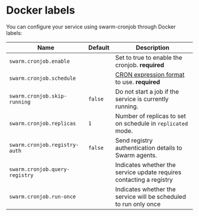 # Docker labels

You can configure your service using swarm-cronjob through Docker labels:

| Name                           | Default | Description                                                                                                        |
|--------------------------------|---------|--------------------------------------------------------------------------------------------------------------------|
| `swarm.cronjob.enable`         |         | Set to true to enable the cronjob. **required**                                                                    |
| `swarm.cronjob.schedule`       |         | [CRON expression format](https://godoc.org/github.com/robfig/cron#hdr-CRON_Expression_Format) to use. **required** |
| `swarm.cronjob.skip-running`   | `false` | Do not start a job if the service is currently running.                                                            |
| `swarm.cronjob.replicas`       | `1`     | Number of replicas to set on schedule in `replicated` mode.                                                        |
| `swarm.cronjob.registry-auth`  | `false` | Send registry authentication details to Swarm agents.                                                              |
| `swarm.cronjob.query-registry` |         | Indicates whether the service update requires contacting a registry                                                |
| `swarm.cronjob.run-once`       |         | Indicates whether the service will be scheduled to run only once                                                   |
